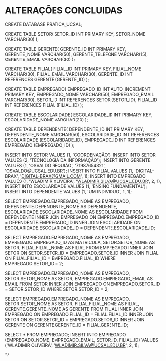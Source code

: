 
# ALTERAÇÕES CONCLUIDAS


CREATE DATABASE PRATICA_UCSAL;

CREATE TABLE SETOR(
	SETOR_ID INT PRIMARY KEY,
    SETOR_NOME VARCHAR(30)
);

CREATE TABLE GERENTE(
	GERENTE_ID INT PRIMARY KEY,
    GERENTE_NOME VARCHAR(50),
    GERENTE_TELEFONE VARCHAR(15),
    GERENTE_EMAIL VARCHAR(30)
);

CREATE TABLE FILIAL(
	FILIAL_ID INT PRIMARY KEY,
    FILIAL_NOME VARCHAR(30),
    FILIAL_EMAIL VARCHAR(30),
    GERENTE_ID INT REFERENCES GERENTE (GERENTE_ID)
);

CREATE TABLE EMPREGADO(
	EMPREGADO_ID INT AUTO_INCREMENT PRIMARY KEY,
    EMPREGADO_NOME VARCHAR(50),
    EMPREGADO_EMAIL VARCHAR(30),
    SETOR_ID INT REFERENCES SETOR (SETOR_ID),
    FILIAL_ID INT REFERENCES FILIAL (FILIAL_ID)
);

CREATE TABLE ESCOLARIDADE(
	ESCOLARIDADE_ID INT PRIMARY KEY,
    ESCOLARIDADE_NOME VARCHAR(20)
);

CREATE TABLE DEPENDENTE(
	DEPENDENTE_ID INT PRIMARY KEY,
    DEPENDENTE_NOME VARCHAR(50),
    ESCOLARIDADE_ID INT REFERENCES ESCOLARIDADE (ESCOLARIDADE_ID),
    EMPREGADO_ID INT REFERENCES EMPREGADO (EMPREGADO_ID)
);


INSERT INTO SETOR VALUES (1, 'COORDENAÇÃO');
INSERT INTO SETOR VALUES (2, 'TECNOLOGIA DA INFORMAÇÃO');
INSERT INTO GERENTE VALUES (1, 'OSVALDO REQUIÃO', '71987654321', 'OSVALDO@UCSAL.EDU.BR');
INSERT INTO FILIAL VALUES (1, 'DIGITAL-BRAX', 'DIGITAL-BRAX@GMAIL.COM', 1);
INSERT INTO EMPREGADO VALUES (1, 'WLADIMIR OLIVEIRA', 'WLADIMIR.SILVA@UCSAL.EDU.BR', 2, 1);
INSERT INTO ESCOLARIDADE VALUES (1, 'ENSINO FUNDAMENTAL');
INSERT INTO DEPENDENTE VALUES (1, 'UM INDIVIDUO', 1, 1);
 
SELECT 
EMPREGADO.EMPREGADO_NOME AS EMPREGADO, 
DEPENDENTE.DEPENDENTE_NOME AS DEPENDENTE,
ESCOLARIDADE.ESCOLARIDADE_NOME AS ESCOLARIDADE
FROM 
DEPENDENTE 
INNER JOIN EMPREGADO ON EMPREGADO.EMPREGADO_ID = DEPENDENTE.EMPREGADO_ID
INNER JOIN ESCOLARIDADE ON ESCOLARIDADE.ESCOLARIDADE_ID = DEPENDENTE.ESCOLARIDADE_ID;
 
SELECT 
EMPREGADO.EMPREGADO_NOME AS EMPREGADO,
EMPREGADO.EMPREGADO_ID AS MATRICULA,
SETOR.SETOR_NOME AS SETOR,
FILIAL.FILIAL_NOME AS FILIAL
FROM 
EMPREGADO
INNER JOIN SETOR ON SETOR.SETOR_ID = EMPREGADO.SETOR_ID 
INNER JOIN FILIAL ON FILIAL.FILIAL_ID = EMPREGADO.FILIAL_ID
WHERE 
EMPREGADO.SETOR_ID = 2;

SELECT 
EMPREGADO.EMPREGADO_NOME AS EMPREGADO,
SETOR.SETOR_NOME AS SETOR,
EMPREGADO.EMPREGADO_EMAIL AS EMAIL
FROM
SETOR
INNER JOIN EMPREGADO ON EMPREGADO.SETOR_ID = SETOR.SETOR_ID 
WHERE 
SETOR.SETOR_ID = 2;

SELECT 
EMPREGADO.EMPREGADO_NOME AS EMPREGADO,
SETOR.SETOR_NOME AS SETOR,
FILIAL.FILIAL_NOME AS FILIAL,
GERENTE.GERENTE_NOME AS GERENTE
FROM
FILIAL
INNER JOIN EMPREGADO ON EMPREGADO.FILIAL_ID = FILIAL.FILIAL_ID
INNER JOIN SETOR ON SETOR.SETOR_ID = EMPREGADO.SETOR_ID
INNER JOIN GERENTE ON GERENTE.GERENTE_ID = FILIAL.GERENTE_ID;


SELECT * FROM EMPREGADO;
INSERT INTO EMPREGADO (EMPREGADO_NOME, EMPREGADO_EMAIL, SETOR_ID, FILIAL_ID) VALUES ('WLADIMIR OLIVEIRA', 'WLADIMIR.SILVA@UCSAL.EDU.BR', 2, 1);

 
    */
